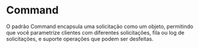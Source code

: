 # Command

O padrão Command encapsula uma solicitação como um objeto, permitindo que você parametrize clientes com diferentes solicitações, fila ou log de solicitações, e suporte operações que podem ser desfeitas.